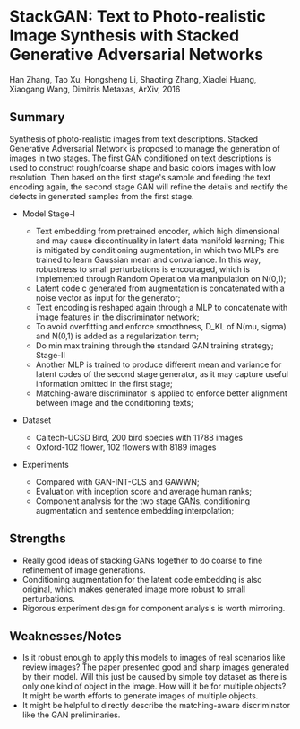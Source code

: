 # StackGAN: Text to Photo-realistic Image Synthesis with Stacked Generative Adversarial Networks

Han Zhang, Tao Xu, Hongsheng Li, Shaoting Zhang, Xiaolei Huang, Xiaogang Wang, Dimitris Metaxas, ArXiv, 2016

## Summary

Synthesis of photo-realistic images from text descriptions. Stacked Generative Adversarial Network is proposed to manage the generation of images in two stages. The first GAN conditioned on text descriptions is used to construct rough/coarse shape and basic colors images with low resolution. Then based on the first stage's sample and feeding the text encoding again, the second stage GAN will refine the details and rectify the defects in generated samples from the first stage.

- Model
  Stage-I
  - Text embedding from pretrained encoder, which high dimensional and may cause discontinuality in latent data manifold learning; This is mitigated by conditioning augmentation, in which two MLPs are trained to learn Gaussian mean and convariance. In this way, robustness to small perturbations is encouraged, which is implemented through Random Operation via manipulation on N(0,1);
  - Latent code c generated from augmentation is concatenated with a noise vector as input for the generator;
  - Text encoding is reshaped again through a MLP to concatenate with image features in the discriminator network;
  - To avoid overfitting and enforce smoothness, D_KL of N(mu, sigma) and N(0,1) is added as a regularization term;
  - Do min max training through the standard GAN training strategy;
  Stage-II
  - Another MLP is trained to produce different mean and variance for latent codes of the second stage generator, as it may capture useful information omitted in the first stage;
  - Matching-aware discriminator is applied to enforce better alignment between image and the conditioning texts;

- Dataset
  - Caltech-UCSD Bird, 200 bird species with 11788 images
  - Oxford-102 flower, 102 flowers with 8189 images

- Experiments
  - Compared with GAN-INT-CLS and GAWWN; 
  - Evaluation with inception score and average human ranks;
  - Component analysis for the two stage GANs, conditioning augmentation and sentence embedding interpolation;

## Strengths
  - Really good ideas of stacking GANs together to do coarse to fine refinement of image generations. 
  - Conditioning augmentation for the latent code embedding is also original, which makes generated image more robust to small perturbations.
  - Rigorous experiment design for component analysis is worth mirroring.

## Weaknesses/Notes
  - Is it robust enough to apply this models to images of real scenarios like review images? The paper presented good and sharp images generated by their model. Will this just be caused by simple toy dataset as there is only one kind of object in the image. How will it be for multiple objects? It might be worth efforts to generate images of multiple objects.
  - It might be helpful to directly describe the matching-aware discriminator like the GAN preliminaries.
